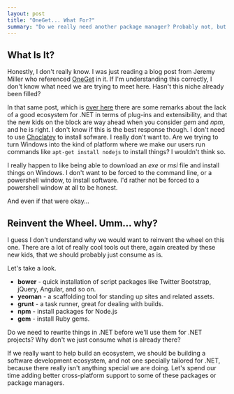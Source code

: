 ```yaml
---
layout: post
title: "OneGet... What For?"
summary: "Do we really need another package manager? Probably not, but they are apparently creating one anyway."
---
```



## What Is It?
Honestly, I don't really know. I was just reading a blog post from Jeremy Miller who referenced [OneGet](https://groups.google.com/forum/#!topic/chocolatey/a8WdEoF-M58f) in it. If I'm understanding this correctly, I don't know what need we are trying to meet here. Hasn't this niche already been filled?

In that same post, which is [over here](http://jeremydmiller.com/2014/04/10/fubumvc-lessons-learned-fubu-new-standardization-and-polyglot-programming/) there are some remarks about the lack of a good ecosystem for .NET in terms of plug-ins and extensibility, and that the new kids on the block are way ahead when you consider *gem* and *npm*, and he is right. I don't know if this is the best response though. I don't need to use [Choclatey](https://chocolatey.org/) to install sofware. I really don't want to. Are we trying to turn Windows into the kind of platform where we make our users run commands like <code>apt-get install nodejs</code> to install things? I wouldn't think so.

I really happen to like being able to download an *exe* or *msi* file and install things on Windows. I don't want to be forced to the command line, or a powershell window, to install software. I'd rather not be forced to a powershell window at all to be honest. 

And even if that were okay...

## Reinvent the Wheel. Umm... why?
I guess I don't understand why we would want to reinvent the wheel on this one. There are a lot of really cool tools out there, again created by these new kids, that we should probably just consume as is.

Let's take a look.

* **bower** - quick installation of script packages like Twitter Bootstrap, jQuery, Angular, and so on.
* **yeoman** - a scaffolding tool for standing up sites and related assets.
* **grunt** - a task runner, great for dealing with builds.
* **npm** - install packages for Node.js
* **gem** - install Ruby gems.

Do we need to rewrite things in .NET before we'll use them for .NET projects? Why don't we just consume what is already there?

If we really want to help build an ecosystem, we should be building a software development ecosystem, and not one specially tailored for .NET, because there really isn't anything special we are doing. Let's spend our time adding better cross-platform support to some of these packages or package managers. 
